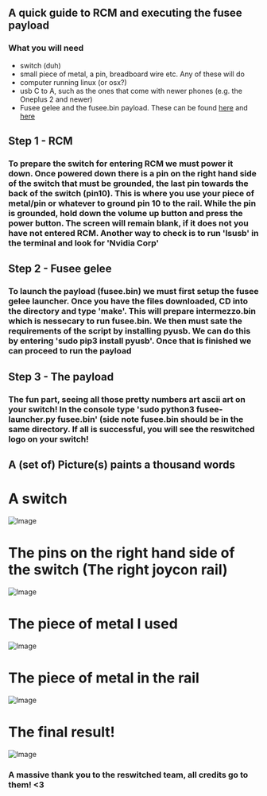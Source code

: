 ## A quick guide to RCM and executing the fusee payload

### What you will need

- switch (duh)
- small piece of metal, a pin, breadboard wire etc. Any of these will do
- computer running linux (or osx?) 
- usb C to A, such as the ones that come with newer phones (e.g. the Oneplus 2 and newer)
- Fusee gelee and the fusee.bin payload. These can be found [here](http://www.memecpy.com) and [here](https://t.co/d5nCLNa7E5)

## Step 1 - RCM

### To prepare the switch for entering RCM we must power it down. Once powered down there is a pin on the right hand side of the switch that must be grounded, the last pin towards the back of the switch (pin10). This is where you use your piece of metal/pin or whatever to ground pin 10 to the rail. While the pin is grounded, hold down the volume up button and press the power button. The screen will remain blank, if it does not you have not entered RCM. Another way to check is to run 'lsusb' in the terminal and look for 'Nvidia Corp'

## Step 2 - Fusee gelee

### To launch the payload (fusee.bin) we must first setup the fusee gelee launcher. Once you have the files downloaded, CD into the directory and type 'make'. This will prepare intermezzo.bin which is nessecary to run fusee.bin. We then must sate the requirements of the script by installing pyusb. We can do this by entering 'sudo pip3 install pyusb'. Once that is finished we can proceed to run the payload

## Step 3 - The payload
### The fun part, seeing all those pretty numbers art ascii art on your switch! In the console type 'sudo python3 fusee-launcher.py fusee.bin' (side note fusee.bin should be in the same directory. If all is successful, you will see the reswitched logo on your switch!

## A (set of) Picture(s) paints a thousand words
# A switch
![Image](/switch.jpg)

# The pins on the right hand side of the switch (The right joycon rail)
![Image](/pins.jpg)

# The piece of metal I used
![Image](/metal.jpg)

# The piece of metal in the rail
![Image](/metal_in_switch.jpg)

# The final result!
![Image](/final.png)


### A massive thank you to the reswitched team, all credits go to them! <3 
